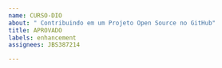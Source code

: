 ```yaml
---
name: CURSO-DIO
about: " Contribuindo em um Projeto Open Source no GitHub"
title: APROVADO
labels: enhancement
assignees: JBS387214

---
```



